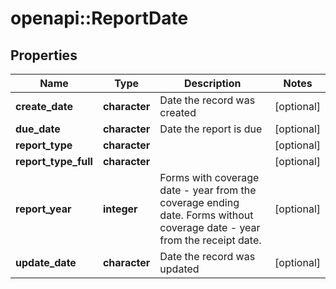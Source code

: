 # openapi::ReportDate


## Properties
Name | Type | Description | Notes
------------ | ------------- | ------------- | -------------
**create_date** | **character** | Date the record was created | [optional] 
**due_date** | **character** | Date the report is due | [optional] 
**report_type** | **character** |  | [optional] 
**report_type_full** | **character** |  | [optional] 
**report_year** | **integer** |  Forms with coverage date -      year from the coverage ending date. Forms without coverage date -      year from the receipt date.  | [optional] 
**update_date** | **character** | Date the record was updated | [optional] 



